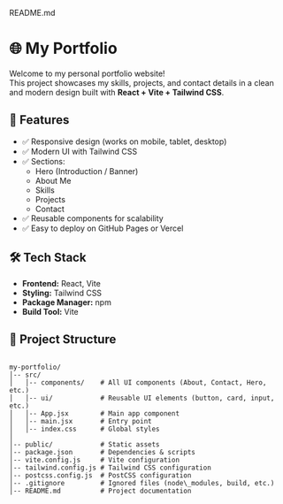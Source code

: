 README.md
# 🌐 My Portfolio

Welcome to my personal portfolio website!  
This project showcases my skills, projects, and contact details in a clean and modern design built with **React + Vite + Tailwind CSS**.

## 🚀 Features
- ✅ Responsive design (works on mobile, tablet, desktop)
- ✅ Modern UI with Tailwind CSS
- ✅ Sections:
  - Hero (Introduction / Banner)
  - About Me
  - Skills
  - Projects
  - Contact
- ✅ Reusable components for scalability
- ✅ Easy to deploy on GitHub Pages or Vercel

## 🛠️ Tech Stack
- **Frontend:** React, Vite  
- **Styling:** Tailwind CSS  
- **Package Manager:** npm  
- **Build Tool:** Vite  


## 📂 Project Structure
```

my-portfolio/
│-- src/
│   │-- components/    # All UI components (About, Contact, Hero, etc.)
│   │-- ui/            # Reusable UI elements (button, card, input, etc.)
│   │-- App.jsx        # Main app component
│   │-- main.jsx       # Entry point
│   │-- index.css      # Global styles
│
│-- public/            # Static assets
│-- package.json       # Dependencies & scripts
│-- vite.config.js     # Vite configuration
│-- tailwind.config.js # Tailwind CSS configuration
│-- postcss.config.js  # PostCSS configuration
│-- .gitignore         # Ignored files (node\_modules, build, etc.)
│-- README.md          # Project documentation


